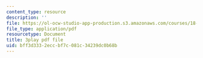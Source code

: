 ```yaml
---
content_type: resource
description: ''
file: https://ol-ocw-studio-app-production.s3.amazonaws.com/courses/18-02sc-multivariable-calculus-fall-2010/bff3d3332eccbf7c081c34239dc0b68b_n9gSOBwauRw.pdf
file_type: application/pdf
resourcetype: Document
title: 3play pdf file
uid: bff3d333-2ecc-bf7c-081c-34239dc0b68b
---
```

